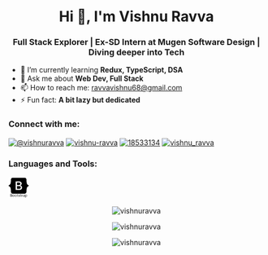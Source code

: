 <h1 align="center">Hi 👋, I'm Vishnu Ravva</h1>
<h3 align="center">Full Stack Explorer | Ex-SD Intern at Mugen Software Design | Diving deeper into Tech</h3>

- 🌱 I’m currently learning **Redux, TypeScript, DSA**
- 💬 Ask me about **Web Dev, Full Stack**
- 📫 How to reach me: [ravvavishnu68@gmail.com](mailto:ravvavishnu68@gmail.com)
- ⚡ Fun fact: **A bit lazy but dedicated**

<h3 align="left">Connect with me:</h3>
<p align="left">
  <a href="https://twitter.com/@vishnuravva" target="blank"><img align="center" src="https://raw.githubusercontent.com/rahuldkjain/github-profile-readme-generator/master/src/images/icons/Social/twitter.svg" alt="@vishnuravva" height="30" width="40" /></a>
  <a href="https://linkedin.com/in/vishnu-ravva" target="blank"><img align="center" src="https://raw.githubusercontent.com/rahuldkjain/github-profile-readme-generator/master/src/images/icons/Social/linked-in-alt.svg" alt="vishnu-ravva" height="30" width="40" /></a>
  <a href="https://stackoverflow.com/users/18533134" target="blank"><img align="center" src="https://raw.githubusercontent.com/rahuldkjain/github-profile-readme-generator/master/src/images/icons/Social/stack-overflow.svg" alt="18533134" height="30" width="40" /></a>
  <a href="https://instagram.com/vishnu_ravva" target="blank"><img align="center" src="https://raw.githubusercontent.com/rahuldkjain/github-profile-readme-generator/master/src/images/icons/Social/instagram.svg" alt="vishnu_ravva" height="30" width="40" /></a>
</p>

<h3 align="left">Languages and Tools:</h3>
<p align="left">
  <a href="https://getbootstrap.com" target="_blank" rel="noreferrer"><img src="https://raw.githubusercontent.com/devicons/devicon/master/icons/bootstrap/bootstrap-plain-wordmark.svg" alt="bootstrap" width="40" height="40"/></a>
  <!-- Add more icons for other languages and tools as needed -->
</p>

<p align="center">
  <img src="https://github-readme-stats.vercel.app/api/top-langs?username=vishnuravva&show_icons=true&locale=en&layout=compact" alt="vishnuravva" />
</p>

<p align="center">
  <img src="https://github-readme-stats.vercel.app/api?username=vishnuravva&show_icons=true&locale=en" alt="vishnuravva" />
</p>

<p align="center">
  <img src="https://github-readme-streak-stats.herokuapp.com/?user=vishnuravva&" alt="vishnuravva" />
</p>
